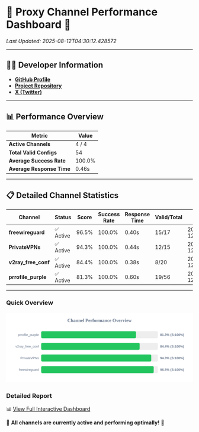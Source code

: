 # 🌟 Proxy Channel Performance Dashboard 🌟

_Last Updated: 2025-08-12T04:30:12.428572_

---

## 👩‍💻 Developer Information

- **[GitHub Profile](https://github.com/4n0nymou3)**  
- **[Project Repository](https://github.com/4n0nymou3/multi-proxy-config-fetcher)**  
- **[X (Twitter)](https://x.com/4n0nymou3)**  

---

## 📊 Performance Overview

| Metric                | Value       |
|-----------------------|-------------|
| **Active Channels**   | 4 / 4       |
| **Total Valid Configs** | 54          |
| **Average Success Rate** | 100.0%      |
| **Average Response Time** | 0.46s       |

---

## 📋 Detailed Channel Statistics

| Channel          | Status     | Score  | Success Rate | Response Time | Valid/Total | Last Success               |
|------------------|------------|--------|--------------|---------------|-------------|----------------------------|
| **freewireguard**  | ✅ Active  | 96.5%  | 100.0% | 0.40s         | 15/17       | 2025-08-12T04:30:12.426617 |
| **PrivateVPNs**  | ✅ Active  | 94.3%  | 100.0% | 0.44s         | 12/15       | 2025-08-12T04:30:11.998170 |
| **v2ray_free_conf**  | ✅ Active  | 84.4%  | 100.0% | 0.38s         | 8/20       | 2025-08-12T04:30:11.519603 |
| **prrofile_purple**  | ✅ Active  | 81.3%  | 100.0% | 0.60s         | 19/56       | 2025-08-12T04:30:11.070825 |

---

### Quick Overview
<div align="center">
  <a href="https://raw.githubusercontent.com/nullluser/NullRepo/refs/heads/main/assets/channel_stats_chart.svg">
    <img src="https://raw.githubusercontent.com/nullluser/NullRepo/refs/heads/main/assets/channel_stats_chart.svg" alt="Source Performance Statistics" width="800">
  </a>
</div>

### Detailed Report
📊 [View Full Interactive Dashboard](https://htmlpreview.github.io/?https://github.com/nullluser/NullRepo/blob/main/assets/performance_report.html)

🎉 **All channels are currently active and performing optimally!** 🎉
